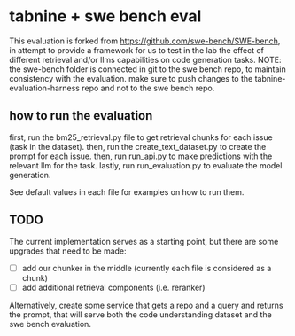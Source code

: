# tabnine + swe bench eval
This evaluation is forked from https://github.com/swe-bench/SWE-bench, in attempt to provide a framework for us to test in the lab the effect of different retrieval and/or llms capabilities on code generation tasks. NOTE: the swe-bench folder is connected in git to the swe bench repo, to maintain consistency with the evaluation. make sure to push changes to the tabnine-evaluation-harness repo and not to the swe bench repo.

## how to run the evaluation
first, run the bm25_retrieval.py file to get retrieval chunks for each issue (task in the dataset).
then, run the create_text_dataset.py to create the prompt for each issue.
then, run run_api.py to make predictions with the relevant llm for the task.
lastly, run run_evaluation.py to evaluate the model generation.

See default values in each file for examples on how to run them.

## TODO
The current implementation serves as a starting point, but there are some upgrades that need to be made:
- [ ] add our chunker in the middle (currently each file is considered as a chunk)
- [ ] add additional retrieval components (i.e. reranker)

Alternatively, create some service that gets a repo and a query and returns the prompt, that will serve both the code understanding dataset and the swe bench evaluation.
